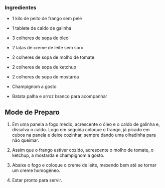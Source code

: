 ### Ingredientes


* 1 kilo de peito de frango sem pele

* 1 tablete de caldo de galinha

* 3 colheres de sopa de óleo

* 2 latas de creme de leite sem soro

* 2 colheres de sopa de molho de tomate

* 2 colheres de sopa de ketchup

* 2 colheres de sopa de mostarda

* Champignom a gosto

* Batata palha e arroz branco para acompanhar

## Mode de Preparo

1. Em uma panela a fogo médio, acrescente o óleo e o caldo de galinha e, dissolva o caldo. Logo em seguida coloque o frango, já picado em cubos na panela e deixe cozinhar,
sempre dando uma olhadinha para não queimar.

2. Assim que o frango estiver cozido, acrescente o molho de tomate, o ketchup, a mostarda e champignom a gosto.

3. Abaixe o fogo e coloque o creme de leite, mexendo bem até se tornar um creme homogéneo.

4. Estar pronto para servir.
